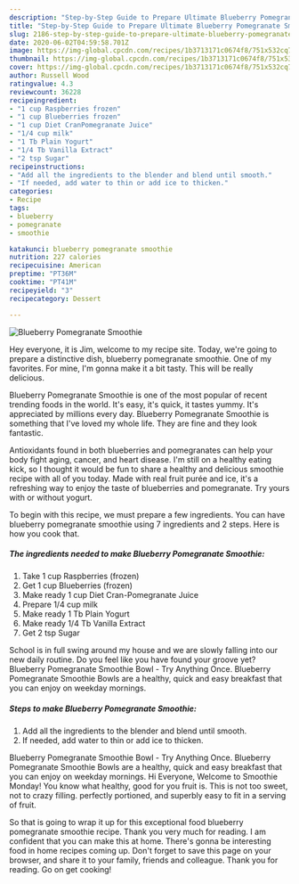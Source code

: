 ```yaml
---
description: "Step-by-Step Guide to Prepare Ultimate Blueberry Pomegranate Smoothie"
title: "Step-by-Step Guide to Prepare Ultimate Blueberry Pomegranate Smoothie"
slug: 2186-step-by-step-guide-to-prepare-ultimate-blueberry-pomegranate-smoothie
date: 2020-06-02T04:59:58.701Z
image: https://img-global.cpcdn.com/recipes/1b3713171c0674f8/751x532cq70/blueberry-pomegranate-smoothie-recipe-main-photo.jpg
thumbnail: https://img-global.cpcdn.com/recipes/1b3713171c0674f8/751x532cq70/blueberry-pomegranate-smoothie-recipe-main-photo.jpg
cover: https://img-global.cpcdn.com/recipes/1b3713171c0674f8/751x532cq70/blueberry-pomegranate-smoothie-recipe-main-photo.jpg
author: Russell Wood
ratingvalue: 4.3
reviewcount: 36228
recipeingredient:
- "1 cup Raspberries frozen"
- "1 cup Blueberries frozen"
- "1 cup Diet CranPomegranate Juice"
- "1/4 cup milk"
- "1 Tb Plain Yogurt"
- "1/4 Tb Vanilla Extract"
- "2 tsp Sugar"
recipeinstructions:
- "Add all the ingredients to the blender and blend until smooth."
- "If needed, add water to thin or add ice to thicken."
categories:
- Recipe
tags:
- blueberry
- pomegranate
- smoothie

katakunci: blueberry pomegranate smoothie 
nutrition: 227 calories
recipecuisine: American
preptime: "PT36M"
cooktime: "PT41M"
recipeyield: "3"
recipecategory: Dessert

---
```



![Blueberry Pomegranate Smoothie](https://img-global.cpcdn.com/recipes/1b3713171c0674f8/751x532cq70/blueberry-pomegranate-smoothie-recipe-main-photo.jpg)

Hey everyone, it is Jim, welcome to my recipe site. Today, we're going to prepare a distinctive dish, blueberry pomegranate smoothie. One of my favorites. For mine, I'm gonna make it a bit tasty. This will be really delicious.

Blueberry Pomegranate Smoothie is one of the most popular of recent trending foods in the world. It's easy, it's quick, it tastes yummy. It's appreciated by millions every day. Blueberry Pomegranate Smoothie is something that I've loved my whole life. They are fine and they look fantastic.

Antioxidants found in both blueberries and pomegranates can help your body fight aging, cancer, and heart disease. I&#39;m still on a healthy eating kick, so I thought it would be fun to share a healthy and delicious smoothie recipe with all of you today. Made with real fruit purée and ice, it&#39;s a refreshing way to enjoy the taste of blueberries and pomegranate. Try yours with or without yogurt.


To begin with this recipe, we must prepare a few ingredients. You can have blueberry pomegranate smoothie using 7 ingredients and 2 steps. Here is how you cook that.

<!--inarticleads1-->

##### The ingredients needed to make Blueberry Pomegranate Smoothie:

1. Take 1 cup Raspberries (frozen)
1. Get 1 cup Blueberries (frozen)
1. Make ready 1 cup Diet Cran-Pomegranate Juice
1. Prepare 1/4 cup milk
1. Make ready 1 Tb Plain Yogurt
1. Make ready 1/4 Tb Vanilla Extract
1. Get 2 tsp Sugar


School is in full swing around my house and we are slowly falling into our new daily routine. Do you feel like you have found your groove yet? Blueberry Pomegranate Smoothie Bowl - Try Anything Once. Blueberry Pomegranate Smoothie Bowls are a healthy, quick and easy breakfast that you can enjoy on weekday mornings. 

<!--inarticleads2-->

##### Steps to make Blueberry Pomegranate Smoothie:

1. Add all the ingredients to the blender and blend until smooth.
1. If needed, add water to thin or add ice to thicken.


Blueberry Pomegranate Smoothie Bowl - Try Anything Once. Blueberry Pomegranate Smoothie Bowls are a healthy, quick and easy breakfast that you can enjoy on weekday mornings. Hi Everyone, Welcome to Smoothie Monday! You know what healthy, good for you fruit is. This is not too sweet, not to crazy filling. perfectly portioned, and superbly easy to fit in a serving of fruit. 

So that is going to wrap it up for this exceptional food blueberry pomegranate smoothie recipe. Thank you very much for reading. I am confident that you can make this at home. There's gonna be interesting food in home recipes coming up. Don't forget to save this page on your browser, and share it to your family, friends and colleague. Thank you for reading. Go on get cooking!
